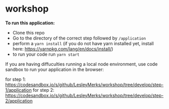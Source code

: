 # workshop

**To run this application:** 

* Clone this repo
* Go to the directory of the correct step followed by `/application`
* perform a `yarn install` (if you do not have yarn installed yet, install here: https://yarnpkg.com/lang/en/docs/install/)
* to run your code run `yarn start`

If you are having diffuculties running a local node environment, use code sandbox to run your application in the browser:

for step 1: https://codesandbox.io/s/github/LesleyMerks/workshop/tree/develop/step-1/application
for step 2: https://codesandbox.io/s/github/LesleyMerks/workshop/tree/develop/step-2/application
